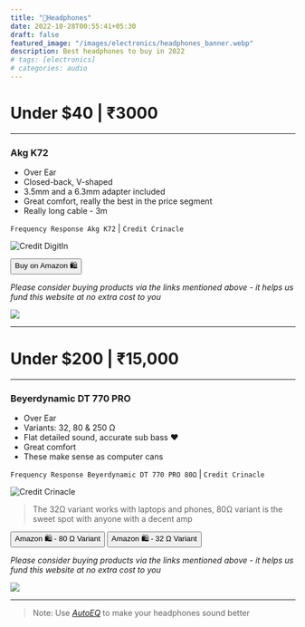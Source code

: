 ```yaml
---
title: "🎵Headphones"
date: 2022-10-28T00:55:41+05:30
draft: false
featured_image: "/images/electronics/headphones_banner.webp"
description: Best headphones to buy in 2022
# tags: [electronics]
# categories: audio
---
```

<link rel="stylesheet" href="/styles.css">

# Under $40 | ₹3000
___

### Akg K72
- Over Ear
- Closed-back, V-shaped	
- 3.5mm and a 6.3mm adapter included
- Great comfort, really the best in the price segment
- Really long cable - 3m

`Frequency Response Akg K72` | `Credit Crinacle`

![Credit DigitIn](/images/electronics/fr_akg_k72.webp)

<!-- HTML-->
<button class="button-58" role="button" onclick="location.href='https://amzn.to/3N6RufH'" >Buy on Amazon 🛍️</button>

_Please consider buying products via the links mentioned above - it helps us fund this website at no extra cost to you_

<!-- Akg k72 Amazon Small embed -->
<a href="https://www.amazon.in/AKG-K72-Close-Back-Studio-Headphones/dp/B01AYSNHVQ?crid=9XIKVZNIGSZ5&keywords=Akg+k72&qid=1666762770&qu=eyJxc2MiOiIxLjkzIiwicXNhIjoiMS4yNCIsInFzcCI6IjAuNjQifQ%3D%3D&s=electronics&sprefix=akg+k72%2Celectronics%2C229&sr=1-2&linkCode=li1&tag=jinjja-21&linkId=3c8fc879dd77bff3aec51349486491c4&language=en_IN&ref_=as_li_ss_il" target="_blank"><img border="0" src="//ws-in.amazon-adsystem.com/widgets/q?_encoding=UTF8&ASIN=B01AYSNHVQ&Format=_SL110_&ID=AsinImage&MarketPlace=IN&ServiceVersion=20070822&WS=1&tag=jinjja-21&language=en_IN" ></a><img src="https://ir-in.amazon-adsystem.com/e/ir?t=jinjja-21&language=en_IN&l=li1&o=31&a=B01AYSNHVQ" width="1" height="1" border="0" alt="" style="border:none !important; margin:0px !important;" />
___

# Under $200 | ₹15,000 
___

### Beyerdynamic DT 770 PRO

- Over Ear
- Variants: 32, 80 & 250 Ω 
- Flat detailed sound, accurate sub bass ❤️
- Great comfort
- These make sense as computer cans

`Frequency Response Beyerdynamic DT 770 PRO 80Ω` | `Credit Crinacle`

![Credit Crinacle](/images/electronics/fr_dt770_pro_80_ohm.webp)

> The 32Ω variant works with laptops and phones, 80Ω variant is the sweet spot with anyone with a decent amp

<!-- HTML-->
<button class="button-58" role="button" onclick="location.href='https://amzn.to/3WcYw71'" >Amazon 🛍️ - 80 Ω Variant</button>
<button class="button-58" role="button" onclick="location.href='https://amzn.to/3DEUjS7'" >Amazon 🛍️ - 32 Ω Variant</button>

_Please consider buying products via the links mentioned above - it helps us fund this website at no extra cost to you_

<!-- Beyerdynamic DT 770 PRO Amazon Small embed -->
<a href="https://www.amazon.in/Beyerdynamic-770-Pro-Headphones-Black/dp/B0016MNAAI?crid=N7GWXARTFJDS&keywords=DT+770+pro&qid=1666933880&qu=eyJxc2MiOiIyLjc2IiwicXNhIjoiMS43OSIsInFzcCI6IjEuMzAifQ%3D%3D&sprefix=dt+770+pro%2Caps%2C181&sr=8-4&linkCode=li1&tag=jinjja-21&linkId=d049e1165aab555bd78317ce73d3ea0a&language=en_IN&ref_=as_li_ss_il" target="_blank"><img border="0" src="//ws-in.amazon-adsystem.com/widgets/q?_encoding=UTF8&ASIN=B0016MNAAI&Format=_SL110_&ID=AsinImage&MarketPlace=IN&ServiceVersion=20070822&WS=1&tag=jinjja-21&language=en_IN" ></a><img src="https://ir-in.amazon-adsystem.com/e/ir?t=jinjja-21&language=en_IN&l=li1&o=31&a=B0016MNAAI" width="1" height="1" border="0" alt="" style="border:none !important; margin:0px !important;" />
___

> Note: Use _[AutoEQ](https://github.com/jaakkopasanen/AutoEq)_ to make your headphones sound better